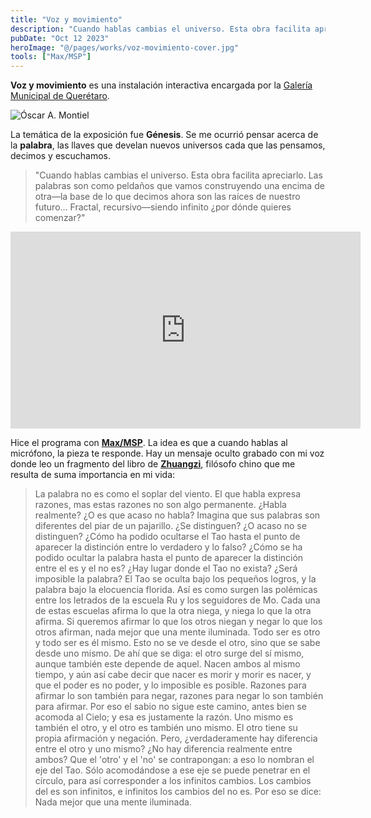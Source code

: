```yaml
---
title: "Voz y movimiento"
description: "Cuando hablas cambias el universo. Esta obra facilita apreciarlo. Las palabras son como peldaños que vamos construyendo una encima de otra—la base de lo que decimos ahora son las raíces de nuestro futuro… Fractal, recursivo—siendo infinito ¿por dónde quieres comenzar"
pubDate: "Oct 12 2023"
heroImage: "@/pages/works/voz-movimiento-cover.jpg"
tools: ["Max/MSP"]
---
```


**Voz y movimiento** es una instalación interactiva encargada por la [Galería Municipal de Querétaro](https://www.instagram.com/galeria.municipal/).

<img class="blog-image" src="/óscar-a-montiel-exposición-genesis.jpg" alt="Óscar A. Montiel">

La temática de la exposición fue **Génesis**. Se me ocurrió pensar acerca de la **palabra**, las llaves que develan nuevos universos cada que las pensamos, decimos y escuchamos.

> "Cuando hablas cambias el universo. Esta obra facilita apreciarlo. Las palabras son como peldaños que vamos construyendo una encima de otra—la base de lo que decimos ahora son las raíces de nuestro futuro… Fractal, recursivo—siendo infinito ¿por dónde quieres comenzar?"

<iframe width="560" height="315" src="https://www.youtube-nocookie.com/embed/Py_MafrimKs?si=0h9xLBB-m2SrM0Ej" title="YouTube video player" frameborder="0" allow="accelerometer; autoplay; clipboard-write; encrypted-media; gyroscope; picture-in-picture; web-share" allowfullscreen></iframe>

Hice el programa con [**Max/MSP**](https://cycling74.com/products/max). La idea es que a cuando hablas al micrófono, la pieza te responde. Hay un mensaje oculto grabado con mi voz donde leo un fragmento del libro de [**Zhuangzi**](https://www.youtube.com/watch?v=kPLQV25TbRk), filósofo chino que me resulta de suma importancia en mi vida:

> La palabra no es como el soplar del viento. El que habla expresa razones, mas estas razones no son algo permanente. ¿Habla realmente? ¿O es que acaso no habla? Imagina que sus palabras son diferentes del piar de un pajarillo. ¿Se distinguen? ¿O acaso no se distinguen?
> ¿Cómo ha podido ocultarse el Tao hasta el punto de aparecer la distinción entre lo verdadero y lo falso? ¿Cómo se ha podido ocultar la palabra hasta el punto de aparecer la distinción entre el es y el no es? ¿Hay lugar donde el Tao no exista? ¿Será imposible la palabra? El Tao se oculta bajo los pequeños logros, y la palabra bajo la elocuencia florida. Así es como surgen las polémicas entre los letrados de la escuela Ru y los seguidores de Mo. Cada una de estas escuelas afirma lo que la otra niega, y niega lo que la otra afirma. Si queremos afirmar lo que los otros niegan y negar lo que los otros afirman, nada mejor que una mente iluminada.
> Todo ser es otro y todo ser es él mismo. Esto no se ve desde el otro, sino que se sabe desde uno mismo. De ahí que se diga: el otro surge del sí mismo, aunque también este depende de aquel. Nacen ambos al mismo tiempo, y aún así cabe decir que nacer es morir y morir es nacer, y que el poder es no poder, y lo imposible es posible. Razones para afirmar lo son también para negar, razones para negar lo son también para afirmar. Por eso el sabio no sigue este camino, antes bien se acomoda al Cielo; y esa es justamente la razón.
> Uno mismo es también el otro, y el otro es también uno mismo. El otro tiene su propia afirmación y negación. Pero, ¿verdaderamente hay diferencia entre el otro y uno mismo? ¿No hay diferencia realmente entre ambos? Que el 'otro' y el 'no' se contrapongan: a eso lo nombran el eje del Tao. Sólo acomodándose a ese eje se puede penetrar en el círculo, para así corresponder a los infinitos cambios. Los cambios del es son infinitos, e infinitos los cambios del no es. Por eso se dice: Nada mejor que una mente iluminada.
